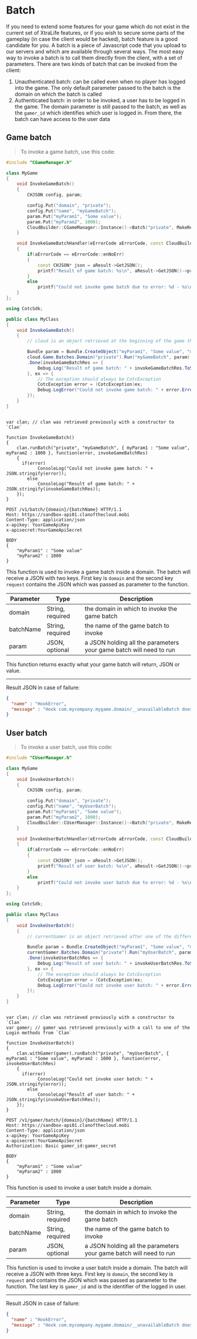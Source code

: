 # Batch

If you need to extend some features for your game which do not exist in the current set of XtraLife features, or if you wish
to secure some parts of the gameplay (in case the client would be hacked), batch feature is a good candidate for you. A batch
is a piece of Javascript code that you upload to our servers and which are available through several ways. The most easy way
to invoke a batch is to call them directly from the client, with a set of parameters.
There are two kinds of batch that can be invoked from the client:

1. Unauthenticated batch: can be called even when no player has logged into the game. The only default parameter passed to the
batch is the domain on which the batch is called
2. Authenticated batch: in order to be invoked, a user has to be logged in the game. The domain parameter is still passed to the
batch, as well as the `gamer_id` which identifies which user is logged in. From there, the batch can have access to the user data

## Game batch

> To invoke a game batch, use this code:

```cpp
#include "CGameManager.h"

class MyGame
{
    void InvokeGameBatch()
    {
        CHJSON config, param;

        config.Put("domain", "private");
        config.Put("name", "myGameBatch");
        param.Put("myParam1", "Some value");
        param.Put("myParam2", 1000);
        CloudBuilder::CGameManager::Instance()->Batch("private", MakeResultHandler(this, &MyGame::InvokeGameBatchHandler);
    }

    void InvokeGameBatchHandler(eErrorCode aErrorCode, const CloudBuilder::CCloudResult *aResult)
    {
        if(aErrorCode == eErrorCode::enNoErr)
        {
            const CHJSON* json = aResult->GetJSON();
            printf("Result of game batch: %s\n", aResult->GetJSON()->print_formatted().c_str());
        }
        else
            printf("Could not invoke game batch due to error: %d - %s\n", aErrorCode, aResult->GetErrorString());
    }
};
```

```csharp
using CotcSdk;

public class MyClass
{
    void InvokeGameBatch()
    {
        // cloud is an object retrieved at the beginning of the game through the CotcGameObject object.

        Bundle param = Bundle.CreateObject("myParam1", "Some value", "myParam2", 1000);
        cloud.Game.Batches.Domain("private").Run("myGameBatch", param)
        .Done(invokeGameBatchRes => {
            Debug.Log("Result of game batch: " + invokeGameBatchRes.ToString());
		}, ex => {
            // The exception should always be CotcException
            CotcException error = (CotcException)ex;
            Debug.LogError("Could not invoke game batch: " + error.ErrorCode + " (" + error.ErrorInformation + ")");
        });
    }
}
```

```objective_c
```

```javascript--client
var clan; // clan was retrieved previously with a constructor to `Clan`

function InvokeGameBatch()
{
    clan.runBatch("private", "myGameBatch", { myParam1 : "Some value", myParam2 : 1000 }, function(error, invokeGameBatchRes)
    {
      if(error)
		    ConsoleLog("Could not invoke game batch: " + JSON.stringify(error));
	    else
		    ConsoleLog("Result of game batch: " + JSON.stringify(invokeGameBatchRes));
    });
}
```

```http
POST /v1/batch/{domain}/{batchName} HTTP/1.1
Host: https://sandbox-api01.clanofthecloud.mobi
Content-Type: application/json
x-apikey: YourGameApiKey
x-apisecret:YourGameApiSecret

BODY
{
    "myParam1" : "Some value"
    "myParam2" : 1000
}
```

This function is used to invoke a game batch inside a domain. The batch will receive a JSON with two keys. First
key is `domain` and the second key `request` contains the JSON which was passed as parameter to the function.

Parameter | Type | Description
--------- | ---- | -----------
domain | String, required | the domain in which to invoke the game batch
batchName | String, required | the name of the game batch to invoke
param | JSON, optional | a JSON holding all the parameters your game batch will need to run

This function returns exactly what your game batch will return, JSON or value.

---

<aside class="warning">
Result JSON in case of failure:
</aside>

```json
{
  "name" : "HookError",
  "message" : "Hook com.mycompany.mygame.domain/__unavailableBatch does not exist",
}
```

## User batch

> To invoke a user batch, use this code:

```cpp
#include "CUserManager.h"

class MyGame
{
    void InvokeUserBatch()
    {
        CHJSON config, param;

        config.Put("domain", "private");
        config.Put("name", "myUserBatch");
        param.Put("myParam1", "Some value");
        param.Put("myParam2", 1000);
        CloudBuilder::CUserManager::Instance()->Batch("private", MakeResultHandler(this, &MyGame::InvokeUserBatchHandler);
    }

    void InvokeUserBatchHandler(eErrorCode aErrorCode, const CloudBuilder::CCloudResult *aResult)
    {
        if(aErrorCode == eErrorCode::enNoErr)
        {
            const CHJSON* json = aResult->GetJSON();
            printf("Result of user batch: %s\n", aResult->GetJSON()->print_formatted().c_str());
        }
        else
            printf("Could not invoke user batch due to error: %d - %s\n", aErrorCode, aResult->GetErrorString());
    }
};
```

```csharp
using CotcSdk;

public class MyClass
{
    void InvokeUserBatch()
    {
        // currentGamer is an object retrieved after one of the different Login functions.

        Bundle param = Bundle.CreateObject("myParam1", "Some value", "myParam2", 1000);
        currentGamer.Batches.Domain("private").Run("myUserBatch", param)
        .Done(invokeUserBatchRes => {
            Debug.Log("Result of user batch: " + invokeUserBatchRes.ToString());
		}, ex => {
            // The exception should always be CotcException
            CotcException error = (CotcException)ex;
            Debug.LogError("Could not invoke user batch: " + error.ErrorCode + " (" + error.ErrorInformation + ")");
        });
    }
}
```

```objective_c
```

```javascript--client
var clan; // clan was retrieved previously with a constructor to `Clan`
var gamer; // gamer was retrieved previously with a call to one of the Login methods from `Clan`

function InvokeUserBatch()
{
    clan.withGamer(gamer).runBatch("private", "myUserBatch", { myParam1 : "Some value", myParam2 : 1000 }, function(error, invokeUserBatchRes)
    {
      if(error)
		    ConsoleLog("Could not invoke user batch: " + JSON.stringify(error));
	    else
		    ConsoleLog("Result of user batch: " + JSON.stringify(invokeUserBatchRes));
    });
}
```

```http
POST /v1/gamer/batch/{domain}/{batchName} HTTP/1.1
Host: https://sandbox-api01.clanofthecloud.mobi
Content-Type: application/json
x-apikey: YourGameApiKey
x-apisecret:YourGameApiSecret
Authorization: Basic gamer_id:gamer_secret

BODY
{
    "myParam1" : "Some value"
    "myParam2" : 1000
}
```

This function is used to invoke a user batch inside a domain.

Parameter | Type | Description
--------- | ---- | -----------
domain | String, required | the domain in which to invoke the game batch
batchName | String, required | the name of the game batch to invoke
param | JSON, optional | a JSON holding all the parameters your game batch will need to run

This function is used to invoke a user batch inside a domain. The batch will receive a JSON with three keys. First
key is `domain`, the second key is `request` and contains the JSON which was passed as parameter to the function. The
last key is `gamer_id` and is the identifier of the logged in user.

---

<aside class="warning">
Result JSON in case of failure:
</aside>

```json
{
  "name" : "HookError",
  "message" : "Hook com.mycompany.mygame.domain/__unavailableBatch does not exist",
}
```
